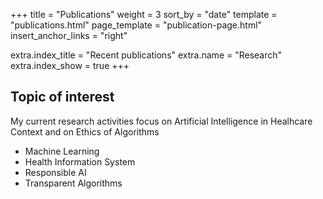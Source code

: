 +++
title = "Publications"
weight = 3
sort_by = "date"
template = "publications.html"
page_template = "publication-page.html"
insert_anchor_links = "right"

extra.index_title = "Recent publications"
extra.name = "Research"
extra.index_show = true
+++

## Topic of interest

My current research activities focus on Artificial Intelligence
in Healhcare Context and on Ethics of Algorithms

- Machine Learning
- Health Information System
- Responsible AI
- Transparent Algorithms
